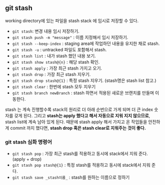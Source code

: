 ## git stash

working directory에 있는 파일을 stash stack 에 임시로 저장할 수 있다.

- `git stash`: 변경 내용 임시 저장하기.
- `git stash push -m "message"` : 이름 지정해서 임시 저장하기.
- `git stash --keep-index` : staging area에 작업하던 내용을 유지한 채로 stash.
- `git stash -u` : untracked 파일도 포함해서 stash.
- `git stash list` : 내가 stash 했던 내용 보기.
- `git stash show stash@{n}` : 해당 stash 확인.
- `git stash apply` : 가장 최근 stash 가지고 오기.
- `git stash drop` : 가장 최근 stash 지우기.
- `git stash drop stash@{1}` : 특정 stash 지우기. (stash명은 stash list 참고.)
- `git stash clear` : 한번에 stash 모두 지우기
- `git stash branch newBranch` : stash 하면서 적용된 새로운 브랜치를 만들며 이동한다.

stash 는 계속 진행할수록 stack의 원리로 더 아래 순번으로 가게 되며 더 큰 index 숫자를 갖게 된다. 그리고 **stash는 apply 했다고 해서 자동으로 지워 지지 않으므로**, stash list에 계속 남아 있게 된다. 때문에 stash apply 해서 가지고 온 작업들을 안전하게 commit 까지 했다면, **stash drop 혹은 stash clear로 지워주는 것이 좋다.**

### git stash 심화 명령어

- `git stash pop` : 가장 최근 stash를 적용하고 동시에 stack에서 지워 준다. (apply + drop)
- `git stash pop stash@{1}` : 특정 stash를 적용하고 동시에 stack에서 지워 준다.
- `git stash save _stash이름_` : stash를 원하는 이름으로 정하기
